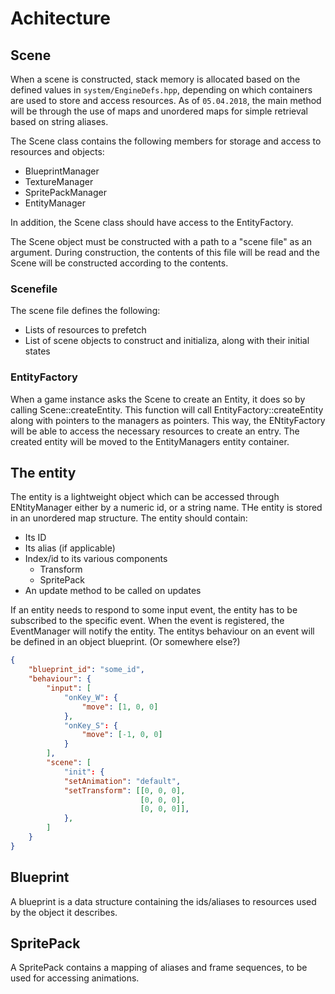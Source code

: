 # Achitecture
## Scene
When a scene is constructed, stack memory is allocated based on the defined values in `system/EngineDefs.hpp`, depending on which containers are used to store and access resources. As of `05.04.2018`, the main method will be through the use of maps and unordered maps for simple retrieval based on string aliases.

The Scene class contains the following members for storage and access to resources and objects:
* BlueprintManager
* TextureManager
* SpritePackManager
* EntityManager

In addition, the Scene class should have access to the EntityFactory.

The Scene object must be constructed with a path to a "scene file" as an argument. During construction, the contents of this file will be read and the Scene will be constructed according to the contents.

### Scenefile
The scene file defines the following:
* Lists of resources to prefetch
* List of scene objects to construct and initializa, along with their initial states

### EntityFactory
When a game instance asks the Scene to create an Entity, it does so by calling Scene::createEntity. This function will call EntityFactory::createEntity along with pointers to the managers as pointers. This way, the ENtityFactory will be able to access the necessary resources to create an entry. The created entity will be moved to the EntityManagers entity container.

## The entity
The entity is a lightweight object which can be accessed through ENtityManager either by a numeric id, or a string name.
THe entity is stored in an unordered map structure.
The entity should contain:
* Its ID
* Its alias (if applicable)
* Index/id to its various components
  * Transform
  * SpritePack
* An update method to be called on updates

If an entity needs to respond to some input event, the entity has to be subscribed to the specific event. When the event is registered, the EventManager will notify the entity. The entitys behaviour on an event will be defined in an object blueprint. (Or somewhere else?)

``` json
{
    "blueprint_id": "some_id",
    "behaviour": {
        "input": [
            "onKey_W": {
                "move": [1, 0, 0]
            },
            "onKey_S": {
                "move": [-1, 0, 0]
            }
        ],
        "scene": [
            "init": {
            "setAnimation": "default",
            "setTransform": [[0, 0, 0],
                             [0, 0, 0],
                             [0, 0, 0]],
            },
        ]
    }
}
```
## Blueprint
A blueprint is a data structure containing the ids/aliases to resources used by the object it describes.

## SpritePack
A SpritePack contains a mapping of aliases and frame sequences, to be used for accessing animations.
